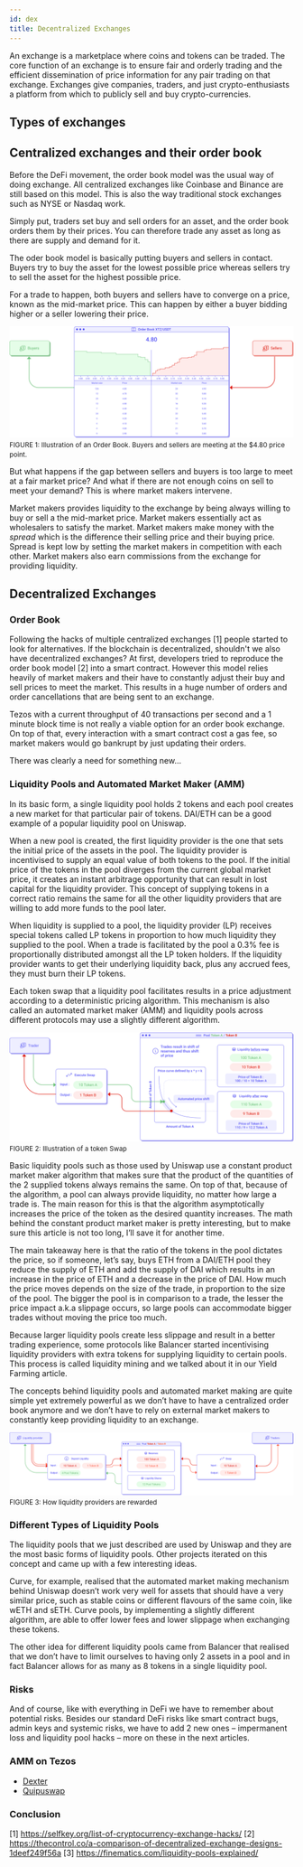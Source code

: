 ```yaml
---
id: dex
title: Decentralized Exchanges
---
```


An exchange is a marketplace where coins and tokens can be traded. The core function of an exchange is to ensure fair and orderly trading and the efficient dissemination of price information for any pair trading on that exchange. Exchanges give companies, traders, and just crypto-enthusiasts a platform from which to publicly sell and buy crypto-currencies.

## Types of exchanges

## Centralized exchanges and their order book
Before the DeFi movement, the order book model was the usual way of doing exchange. All centralized exchanges like Coinbase and Binance are still based on this model. This is also the way traditional stock exchanges such as NYSE or Nasdaq work.

Simply put, traders set buy and sell orders for an asset, and the order book orders them by their prices. You can therefore trade any asset as long as there are supply and demand for it. 

The oder book model is basically putting buyers and sellers in contact. Buyers try to buy the asset for the lowest possible price whereas sellers try to sell the asset for the highest possible price.

For a trade to happen, both buyers and sellers have to converge on a price, known as the mid-market price. This can happen by either a buyer bidding higher or a seller lowering their price.

![](../../static/img/defi/centralized-exchange.svg)
<small className="figure">FIGURE 1: Illustration of an Order Book. Buyers and sellers are meeting at the $4.80 price point.</small>

But what happens if the gap between sellers and buyers is too large to meet at a fair market price? And what if there are not enough coins on sell to meet your demand? This is where market makers intervene.

Market makers provides liquidity to the exchange by being always willing to buy or sell a the mid-market price. Market makers essentially act as wholesalers to satisfy the market. Market makers make money with the _spread_ which is the difference their selling price and their buying price. Spread is kept low by setting the market makers in competition with each other. Market makers also earn commissions from the exchange for providing liquidity.

## Decentralized Exchanges
### Order Book
Following the hacks of multiple centralized exchanges [1] people started to look for alternatives. If the blockchain is decentralized, shouldn't we also have decentralized exchanges? At first, developers tried to reproduce the order book model [2] into a smart contract. However this model relies heavily of market makers and their have to constantly adjust their buy and sell prices to meet the market. This results in a huge number of orders and order cancellations that are being sent to an exchange.

Tezos with a current throughput of 40 transactions per second and a 1 minute block time is not really a viable option for an order book exchange. On top of that, every interaction with a smart contract cost a gas fee, so market makers would go bankrupt by just updating their orders.

There was clearly a need for something new...

### Liquidity Pools and Automated Market Maker (AMM)



In its basic form, a single liquidity pool holds 2 tokens and each pool creates a new market for that particular pair of tokens. DAI/ETH can be a good example of a popular liquidity pool on Uniswap.

When a new pool is created, the first liquidity provider is the one that sets the initial price of the assets in the pool. The liquidity provider is incentivised to supply an equal value of both tokens to the pool. If the initial price of the tokens in the pool diverges from the current global market price, it creates an instant arbitrage opportunity that can result in lost capital for the liquidity provider. This concept of supplying tokens in a correct ratio remains the same for all the other liquidity providers that are willing to add more funds to the pool later.


When liquidity is supplied to a pool, the liquidity provider (LP) receives special tokens called LP tokens in proportion to how much liquidity they supplied to the pool. When a trade is facilitated by the pool a 0.3% fee is proportionally distributed amongst all the LP token holders. If the liquidity provider wants to get their underlying liquidity back, plus any accrued fees, they must burn their LP tokens.

Each token swap that a liquidity pool facilitates results in a price adjustment according to a deterministic pricing algorithm. This mechanism is also called an automated market maker (AMM) and liquidity pools across different protocols may use a slightly different algorithm.

![](../../static/img/defi/swap.svg)
<small className="figure">FIGURE 2: Illustration of a token Swap</small>

Basic liquidity pools such as those used by Uniswap use a constant product market maker algorithm that makes sure that the product of the quantities of the 2 supplied tokens always remains the same. On top of that, because of the algorithm, a pool can always provide liquidity, no matter how large a trade is. The main reason for this is that the algorithm asymptotically increases the price of the token as the desired quantity increases. The math behind the constant product market maker is pretty interesting, but to make sure this article is not too long, I’ll save it for another time.

The main takeaway here is that the ratio of the tokens in the pool dictates the price, so if someone, let’s say, buys ETH from a DAI/ETH pool they reduce the supply of ETH and add the supply of DAI which results in an increase in the price of ETH and a decrease in the price of DAI. How much the price moves depends on the size of the trade, in proportion to the size of the pool. The bigger the pool is in comparison to a trade, the lesser the price impact a.k.a slippage occurs, so large pools can accommodate bigger trades without moving the price too much.

Because larger liquidity pools create less slippage and result in a better trading experience, some protocols like Balancer started incentivising liquidity providers with extra tokens for supplying liquidity to certain pools. This process is called liquidity mining and we talked about it in our Yield Farming article.

The concepts behind liquidity pools and automated market making are quite simple yet extremely powerful as we don’t have to have a centralized order book anymore and we don’t have to rely on external market makers to constantly keep providing liquidity to an exchange.

![](../../static/img/defi/liquidity.svg)
<small className="figure">FIGURE 3: How liquidity providers are rewarded</small>

### Different Types of Liquidity Pools
The liquidity pools that we just described are used by Uniswap and they are the most basic forms of liquidity pools. Other projects iterated on this concept and came up with a few interesting ideas.

Curve, for example, realised that the automated market making mechanism behind Uniswap doesn’t work very well for assets that should have a very similar price, such as stable coins or different flavours of the same coin, like wETH and sETH. Curve pools, by implementing a slightly different algorithm, are able to offer lower fees and lower slippage when exchanging these tokens.

The other idea for different liquidity pools came from Balancer that realised that we don’t have to limit ourselves to having only 2 assets in a pool and in fact Balancer allows for as many as 8 tokens in a single liquidity pool.

### Risks

And of course, like with everything in DeFi we have to remember about potential risks. Besides our standard DeFi risks like smart contract bugs, admin keys and systemic risks, we have to add 2 new ones – impermanent loss and liquidity pool hacks – more on these in the next articles.

### AMM on Tezos

- [Dexter](https://dexter.exchange/)
- [Quipuswap](https://quipuswap.com/)

### Conclusion

[1] https://selfkey.org/list-of-cryptocurrency-exchange-hacks/
[2] https://thecontrol.co/a-comparison-of-decentralized-exchange-designs-1deef249f56a
[3] https://finematics.com/liquidity-pools-explained/
